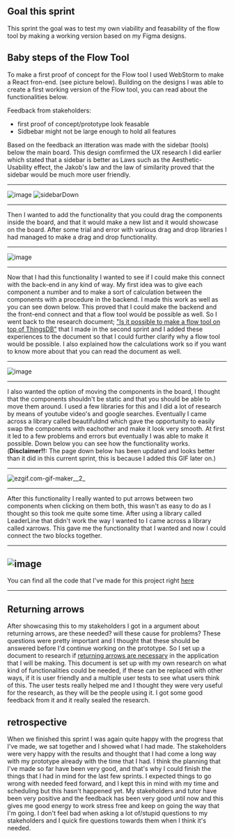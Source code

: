 ## Goal this sprint
This sprint the goal was to test my own viability and feasability of the flow tool by making a working version based on my Figma designs.

## Baby steps of the Flow Tool
To make a first proof of concept for the Flow tool I used WebStorm to make a React fron-end. (see picture below). 
Building on the designs I was able to create a first working version of the Flow tool, you can read about the functionalities below.

Feedback from stakeholders:
- first proof of concept/prototype look feasable
- Sidbebar might not be large enough to hold all features

Based on the feedback an itteration was made with the sidebar (tools) below the main board. 
This design comfirmed the UX research I did earlier which stated that a sidebar is better as Laws such as the Aesthetic-Usability effect, the Jakob's law and the law of similarity proved that the sidebar would be much more user friendly.

-------------
![image](uploads/4837e45ab1dac01e95221c2eb2bed7c4/image.png)
![sidebarDown](uploads/ab8d651134f2addf557f628b2dffe4b1/sidebarDown.png)

-------------
Then I wanted to add the functionality that you could drag the components inside the board, and that it would make a new list and it would showcase on the board. After some trial and error with various drag and drop libraries I had managed to make a drag and drop functionality. 

-------------
![image](uploads/70caf0b12bebd468d09f9714519e0e8d/image.png)

-------------

Now that I had this functionality I wanted to see if I could make this connect with the back-end in any kind of way. My first idea was to give each component a number and to make a sort of calculation between the components with a procedure in the backend. I made this work as well as you can see down below. This proved that I could make the backend and the front-end connect and that a flow tool would be possible as well. So I went back to the research document; ["Is it possible to make a flow tool on top of ThingsDB"](https://git.fhict.nl/I465040/cesbitportfolio/-/wikis/sprint-1#is-it-possible) that I made in the second sprint and I added these experiences to the document so that I could further clarify why a flow tool would be possible. I also explained how the calculations work so if you want to know more about that you can read the document as well.

-------------
![image](uploads/d3d35e41832ed0514f2170c9e6307985/image.png) 

-------------

I also wanted the option of moving the components in the board, I thought that the components shouldn't  be static and that you should be able to move them around. I used a few libraries for this and I did a lot of research by means of youtube video's and google searches. Eventually I came across a library called beautifuldnd which gave the opportunity to easily swap the components with eachother and make it look very smooth. At first it led to a few problems and errors but eventually I was able to make it possible. Down below you can see how the functionality works. <br> (**Disclaimer!!:** The page down below has been updated and looks better than it did in this current sprint, this is because I added this GIF later on.)

-------------
![ezgif.com-gif-maker__2_](uploads/f07457fbf7522faa33e1c89d9a15a40c/ezgif.com-gif-maker__2_.gif)

-------------

After this functionality I really wanted to put arrows between two components when clicking on them both, this wasn't as easy to do as I thought so this took me quite some time. After using a library called LeaderLine that didn't work the way I wanted to I came across a library called xarrows. This gave me the functionality that I wanted and now I could connect the two blocks together.

-------------
![image](uploads/fbe1ec6b6d1c4e19f91e4483c936ee3b/image.png)
-------------
You can find all the code that I've made for this project right [here](https://github.com/cesbit/dragndrop)

-------------

## Returning arrows
After showcasing this to my stakeholders I got in a argument about returning arrows, are these needed? will these cause for problems? These questions were pretty important and I thought that these should be answered before I'd continue working on the prototype. So I set up a document to research if [returning arrows are necessary](uploads/a51dd840f835d02534857f47c30c04d0/Should_components_be_able_to_receive_a_returning_arrow.pdf) in the application that I will be making. This document is set up with my own research on what kind of functionalities could be needed, if these can be replaced with other ways, if it is user friendly and a multiple user tests to see what users think of this. The user tests really helped me and I thought they were very useful for the research, as they will be the people using it. I got some good feedback from it and it really sealed the research.

## retrospective
When we finished this sprint I was again quite happy with the progress that I've made, we sat together and I showed what I had made. The stakeholders were very happy with the results and thought that I had come a long way with my prototype already with the time that I had.
I think the planning that I've made so far have been very good, and that's why I could finish the things that I had in mind for the last few sprints. I expected things to go wrong with needed feed forward, and I kept this in mind with my time and scheduling but this hasn't happened yet. My stakeholders and tutor have been very positive and the feedback has been very good until now and this gives me good energy to work stress free and keep on going the way that I'm going. I don't feel bad when asking a lot of/stupid questions to my stakeholders and I quick fire questions towards them when I think it's needed. 

